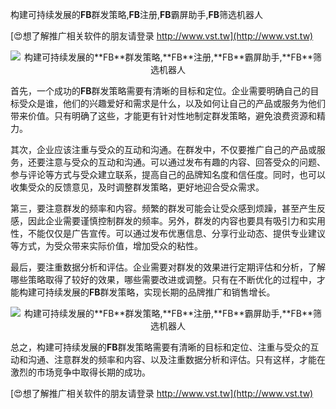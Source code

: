 构建可持续发展的**FB**群发策略,**FB**注册,**FB**霸屏助手,**FB**筛选机器人

[😍想了解推广相关软件的朋友请登录 http://www.vst.tw](http://www.vst.tw)

 <center><img src="https://vst.tw/MP4/tuiguang/png/8.png" alt="构建可持续发展的**FB**群发策略,**FB**注册,**FB**霸屏助手,**FB**筛选机器人"></center>

首先，一个成功的**FB**群发策略需要有清晰的目标和定位。企业需要明确自己的目标受众是谁，他们的兴趣爱好和需求是什么，以及如何让自己的产品或服务为他们带来价值。只有明确了这些，才能更有针对性地制定群发策略，避免浪费资源和精力。

其次，企业应该注重与受众的互动和沟通。在群发中，不仅要推广自己的产品或服务，还要注意与受众的互动和沟通。可以通过发布有趣的内容、回答受众的问题、参与评论等方式与受众建立联系，提高自己的品牌知名度和信任度。同时，也可以收集受众的反馈意见，及时调整群发策略，更好地迎合受众需求。

第三，要注意群发的频率和内容。频繁的群发可能会让受众感到烦躁，甚至产生反感，因此企业需要谨慎控制群发的频率。另外，群发的内容也要具有吸引力和实用性，不能仅仅是广告宣传。可以通过发布优惠信息、分享行业动态、提供专业建议等方式，为受众带来实际价值，增加受众的粘性。

最后，要注重数据分析和评估。企业需要对群发的效果进行定期评估和分析，了解哪些策略取得了较好的效果，哪些需要改进或调整。只有在不断优化的过程中，才能构建可持续发展的**FB**群发策略，实现长期的品牌推广和销售增长。

 <center><img src="https://vst.tw/MP4/tuiguang/png/1.png" alt="构建可持续发展的**FB**群发策略,**FB**注册,**FB**霸屏助手,**FB**筛选机器人"></center>

总之，构建可持续发展的**FB**群发策略需要有清晰的目标和定位、注重与受众的互动和沟通、注意群发的频率和内容、以及注重数据分析和评估。只有这样，才能在激烈的市场竞争中取得长期的成功。

[😍想了解推广相关软件的朋友请登录 http://www.vst.tw](http://www.vst.tw)



